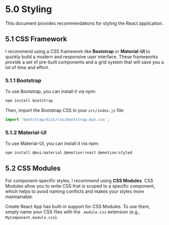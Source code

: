 # 5.0 Styling

This document provides recommendations for styling the React application.

## 5.1 CSS Framework

I recommend using a CSS framework like **Bootstrap** or **Material-UI** to quickly build a modern and responsive user interface. These frameworks provide a set of pre-built components and a grid system that will save you a lot of time and effort.

### 5.1.1 Bootstrap

To use Bootstrap, you can install it via npm:

```powershell
npm install bootstrap
```

Then, import the Bootstrap CSS in your `src/index.js` file:

```javascript
import 'bootstrap/dist/css/bootstrap.min.css';
```

### 5.1.2 Material-UI

To use Material-UI, you can install it via npm:

```powershell
npm install @mui/material @emotion/react @emotion/styled
```

## 5.2 CSS Modules

For component-specific styles, I recommend using **CSS Modules**. CSS Modules allow you to write CSS that is scoped to a specific component, which helps to avoid naming conflicts and makes your styles more maintainable.

Create React App has built-in support for CSS Modules. To use them, simply name your CSS files with the `.module.css` extension (e.g., `MyComponent.module.css`).
